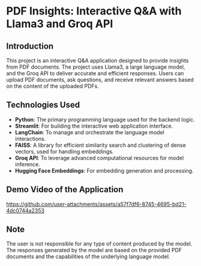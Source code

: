 # PDF Insights: Interactive Q&A with Llama3 and Groq API

## Introduction
This project is an interactive Q&A application designed to provide insights from PDF documents. The project uses Llama3, a large language model, and the Groq API to deliver accurate and 
efficient responses. Users can upload PDF documents, ask questions, and receive relevant answers based on the content of the uploaded PDFs.

## Technologies Used
- **Python**: The primary programming language used for the backend logic.
- **Streamlit**: For building the interactive web application interface.
- **LangChain**: To manage and orchestrate the language model interactions.
- **FAISS**: A library for efficient similarity search and clustering of dense vectors, used for handling embeddings.
- **Groq API**: To leverage advanced computational resources for model inference.
- **Hugging Face Embeddings**: For embedding generation and processing.

## Demo Video of the Application

https://github.com/user-attachments/assets/a57f7df6-8745-4695-bd21-4dc0744a2353

## Note
The user is not responsible for any type of content produced by the model. The responses generated by the model are based on the provided PDF documents and the capabilities of the underlying language model.

